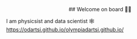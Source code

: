<center> ## Welcome on board 👩‍🔬</center>

I am physicsist and data scientist 
🕸 https://odartsi.github.io/olympiadartsi.github.io/ 


<!-- ![image](https://user-images.githubusercontent.com/58295268/180822737-d1b32dfd-56ed-45d4-acaf-010644f2773e.png) -->
